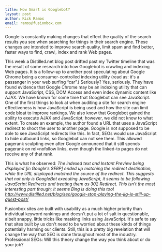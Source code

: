 ```yaml
---
title: How Smart is Googlebot?
layout: post
author: Rick Ramos
email: ramos@fusionbox.com
---
```


Google is constantly making changes that effect the quality of the search results you see when searching for things in their search engine. These changes are intended to improve search quality, limit spam and find better, faster ways to find, crawl, index and rank Web pages.

This week a Distilled.net blog post drifted past my Twitter timeline that was the result of some research into how Googlebot is crawling and indexing Web pages. It is a follow-up to another post speculating about Google Chrome being a consumer-controlled indexing utility (read as: it's a passanger in your web surfing “car”.) Seriously? Yes, seriously. They have found evidence that Google Chrome may be an indexing utility that can support JavaScript, CSS, DOM Access and even index dynamic content like AJAX.
We have known for some time that Googlebot can see JavaScript. One of the first things to look at when auditing a site for search engine effectiveness is how JavaScript is being used and how the site can limit code bloat to improve rankings. We also know that Googlebot gained the ability to execute AJAX and JavaScript; however, we did not know to what extent.
To create an example, the author found a URL that uses a JavaScript redirect to shoot the user to another page. Google is not supposed to be able to see JavaScript redirects like this. In fact, SEOs would use JavaScript to hide outbound links, so Googlebot can not see them. This allowed pagerank sculpting even after Google announced that it still spends pagerank on rel=nofollow links, even though the linked-to pages do not receive any of that rank. 

This is what he observed:
*The indexed text and Instant Preview being displayed \[in Google's SERP\] ended up matching the redirect destination, while the URL displayed matched the source of the redirect.
This suggests that not only is GoogleBot executing JavaScript, it seems to be following JavaScript Redirects and treating them as 302 Redirect. This isn’t the most interesting part though; it seems Bing is doing this too!
http://www.distilled.net/blog/seo/google-stop-playing-the-jig-is-still-up-guest-post/*

Fusionbox sites are built with usability as a much higher priority than individual keyword rankings and doesn't put a lot of salt in questionable, albeit snappy, little tricks like masking links using JavaScript. 
It's safe to say that sites built by us don't need to be worried about these kinds of things potentially harming our clients. Still, this is a pretty big revelation that will change the way that SEO is done throughout most of the industry.
Professional SEOs: Will this theory change the way you think about or do your job?
